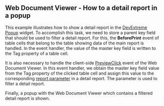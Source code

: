 ## Web Document Viewer - How to a detail report in a popup ##

This example illustrates how to show a detail report in the [DevExtreme Popup](https://js.devexpress.com/Documentation/ApiReference/UI_Widgets/dxPopup/) widget.
To accomplish this task, we need to store a parent key field that should be used to filter a detail report. For this, the **BeforePrint** event of table cells that belong to the table showing data of the main report is handled. In the event handler, the value of the master key field is written to the Tag property of a table cell.

It is also necessary to handle the client-side [PreviewClick](https://docs.devexpress.com/XtraReports/DevExpress.AspNetCore.Reporting.WebDocumentViewer.WebDocumentViewerClientSideEventsBuilder.PreviewClick(System.String)) event of the Web Document Viewer. In this event handler, we obtain the master key field value from the Tag property of the clicked table cell and assign this value to the corresponding [report parameter](https://docs.devexpress.com/XtraReports/9997/detailed-guide-to-devexpress-reporting/shape-report-data/use-report-parameters/parameters-overview) in a detail report. The parameter is used to filter a detail report.

Finally, a popup with the Web Document Viewer which contains a filtered detail report is shown.
